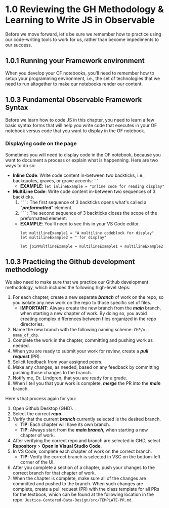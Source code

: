 # 1.0 Reviewing the GH Methodology & Learning to Write JS in Observable

Before we move forward, let's be sure we remember how to practice using our code-writing tools to work for us, rather than become impediments to our success.

## 1.0.1 Running your Framework environment

When you develop your OF notebooks, you'll need to remember how to setup your programming environment, i.e., the set of technologies that we need to run altogether to make our notebooks render our content.

## 1.0.3 Fundamental Observable Framework Syntax

Before we learn how to code JS in this chapter, you need to learn a few basic syntax forms that will help you write code that executes in your OF notebook versus code that you want to display in the OF notebook.

### Displaying code on the page

Sometimes you will need to display code in the OF notebook, because you want to document a process or explain what is happenning. Here are two ways to do so:

- **Inline Code**: Write code content in-between two backticks, i.e., backquotes, graves, or grave accents: <code>``</code>
    - **EXAMPLE**: `let inlineExample = "Inline code for reading display"`
- **MultiLine Code**: Write code content in-between two sequences of 3 backticks.
    1. <code>```</code>: The first sequence of 3 backticks opens what's called a "***preformatted***" element.
    2. <code>```</code>: The second sequence of 3 backticks closes the scope of the preformatted element:
    - **EXAMPLE**: You'll need to see this in your VS Code editor.
      ```
      let multilineExample1 = "A multiline codeblock for display"
      let multilineExample2 = " for display"

      let joinMultlineExample = multilineExample1 + multilineExample2
      ```



## 1.0.3 Practicing the Github development methodology

We also need to make sure that we practice our Github development methodology, which includes the following high-level steps:

1. For each chapter, create a new separate ***branch*** of work on the repo, so you isolate any new work on the repo to those specific set of files.
    - **IMPORTANT**: Always create the new branch from the ***main*** branch, when starting a new chapter of work. By doing so, you avoid creating complex differences between files organized in the repo directories.
2. Name the new branch with the following naming scheme: `CHP/x--name_of_chp`.
3. Complete the work in the chapter, committing and pushing work as needed.
4. When you are ready to submit your work for review, create a ***pull request*** (PR).
5. Solicit feedback  from your assigned peers.
6. Make any changes, as needed, based on any feedback by committing pushing those changes to the branch.
7. Notify me, Dr. Lindgren, that you are ready for a grade.
8. When I tell you that your work is complete, ***merge*** the PR into the ***main*** branch.

Here's that process again for you:

1. Open Github Desktop (GHD).
2. Select the correct ***repo***.
3. Verify that the current ***branch*** currently selected is the desired branch.
    - **TIP**: Each chapter will have its own branch.
    - **TIP**: Always start from the ***main branch***, when starting a new chapter of work.
4. After verifying the correct repo and branch are selected in GHD, select **Repository** > **Open in Visual Studio Code**.
5. In VS Code, complete each chapter of work on the correct branch.
    - **TIP**: Verify the correct branch is selected in VSC on the bottom-left corner of the UI.
6. After you complete a section of a chapter, push your changes to the correct branch for that chapter of work.
7. When the chapter is complete, make sure all of the changes are committed and pushed to the branch. When such changes are complete, create a pull request (PR) with the class template for all PRs for the textbook, which can be found at the following location in the repo: `Justice-Centered-Data-Design/src/TEMPLATE-PR.md`.
